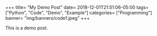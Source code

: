 +++
title= "My Demo Post"
date= 2018-12-01T21:51:06-05:00
tags= ["Python", "Code", "Demo", "Example"]
categories= ["Programming"]
banner= "img/banners/code1.jpeg"
+++

This is a demo post.